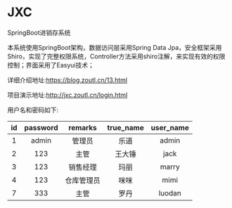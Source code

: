 # JXC
SpringBoot进销存系统

本系统使用SpringBoot架构，数据访问层采用Spring Data Jpa，安全框架采用Shiro，实现了完整权限系统，Controller方法采用shiro注解，来实现有效的权限控制；界面采用了Easyui技术；

详细介绍地址:https://blog.zoutl.cn/13.html

项目演示地址:http://jxc.zoutl.cn/login.html

用户名和密码如下:

|  id  | password |  remarks   | true_name | user_name |
| :--: | :------: | :--------: | :-------: | :-------: |
|  1   |  admin   |   管理员   |   乐道    |   admin   |
|  2   |   123    |    主管    |  王大锤   |   jack    |
|  3   |   123    |  销售经理  |   玛丽    |   marry   |
|  4   |   123    | 仓库管理员 |   咪咪    |   mimi    |
|  7   |   333    |    主管    |   罗丹    |  luodan   |
